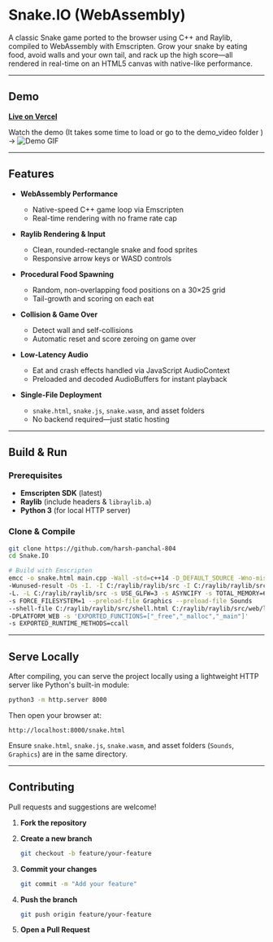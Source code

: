 # Snake.IO (WebAssembly)

A classic Snake game ported to the browser using C++ and Raylib, compiled to WebAssembly with Emscripten. Grow your snake by eating food, avoid walls and your own tail, and rack up the high score—all rendered in real-time on an HTML5 canvas with native-like performance.

---

## Demo

**[Live on Vercel](https://snake-io-in-wasm.vercel.app/)**  

Watch the demo (It takes some time to load or go to the demo_video folder ) ->
![Demo GIF](./demo_video/snake.gif)

---

## Features

- **WebAssembly Performance**  
  - Native-speed C++ game loop via Emscripten  
  - Real-time rendering with no frame rate cap

- **Raylib Rendering & Input**  
  - Clean, rounded-rectangle snake and food sprites  
  - Responsive arrow keys or WASD controls  

- **Procedural Food Spawning**  
  - Random, non-overlapping food positions on a 30×25 grid  
  - Tail-growth and scoring on each eat  

- **Collision & Game Over**  
  - Detect wall and self-collisions  
  - Automatic reset and score zeroing on game over  

- **Low-Latency Audio**  
  - Eat and crash effects handled via JavaScript AudioContext  
  - Preloaded and decoded AudioBuffers for instant playback  

- **Single-File Deployment**  
  - `snake.html`, `snake.js`, `snake.wasm`, and asset folders  
  - No backend required—just static hosting  

---

## Build & Run

### Prerequisites

- **Emscripten SDK** (latest)  
- **Raylib** (include headers & `libraylib.a`)  
- **Python 3** (for local HTTP server)

### Clone & Compile

```bash
git clone https://github.com/harsh-panchal-804
cd Snake.IO

# Build with Emscripten
emcc -o snake.html main.cpp -Wall -std=c++14 -D_DEFAULT_SOURCE -Wno-missing-braces
-Wunused-result -Os -I. -I C:/raylib/raylib/src -I C:/raylib/raylib/src/external
-L. -L C:/raylib/raylib/src -s USE_GLFW=3 -s ASYNCIFY -s TOTAL_MEMORY=67108864
-s FORCE_FILESYSTEM=1 --preload-file Graphics --preload-file Sounds
--shell-file C:/raylib/raylib/src/shell.html C:/raylib/raylib/src/web/libraylib.a
-DPLATFORM_WEB -s 'EXPORTED_FUNCTIONS=["_free","_malloc","_main"]'
-s EXPORTED_RUNTIME_METHODS=ccall
```

---

## Serve Locally

After compiling, you can serve the project locally using a lightweight HTTP server like Python's built-in module:

```bash
python3 -m http.server 8000
```

Then open your browser at:

```
http://localhost:8000/snake.html
```

Ensure `snake.html`, `snake.js`, `snake.wasm`, and asset folders (`Sounds`, `Graphics`) are in the same directory.

---

## Contributing

Pull requests and suggestions are welcome!

1. **Fork the repository**

2. **Create a new branch**  
   ```bash
   git checkout -b feature/your-feature
   ```
3. **Commit your changes**  
   ```bash
   git commit -m "Add your feature"
   ```
4. **Push the branch**  
   ```bash
   git push origin feature/your-feature
   ```
5. **Open a Pull Request**
